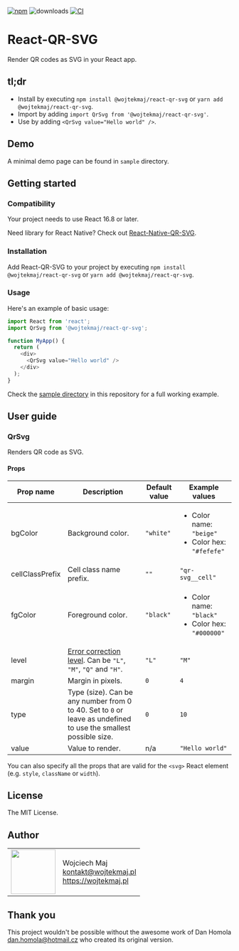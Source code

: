 [![npm](https://img.shields.io/npm/v/@wojtekmaj/react-qr-svg.svg)](https://www.npmjs.com/package/@wojtekmaj/react-qr-svg) ![downloads](https://img.shields.io/npm/dt/@wojtekmaj/react-qr-svg.svg) [![CI](https://github.com/wojtekmaj/react-qr-svg/workflows/CI/badge.svg)](https://github.com/wojtekmaj/react-qr-svg/actions)

# React-QR-SVG

Render QR codes as SVG in your React app.

## tl;dr

- Install by executing `npm install @wojtekmaj/react-qr-svg` or `yarn add @wojtekmaj/react-qr-svg`.
- Import by adding `import QrSvg from '@wojtekmaj/react-qr-svg'`.
- Use by adding `<QrSvg value="Hello world" />`.

## Demo

A minimal demo page can be found in `sample` directory.

## Getting started

### Compatibility

Your project needs to use React 16.8 or later.

Need library for React Native? Check out [React-Native-QR-SVG](https://github.com/wojtekmaj/react-native-qr-svg).

### Installation

Add React-QR-SVG to your project by executing `npm install @wojtekmaj/react-qr-svg` or `yarn add @wojtekmaj/react-qr-svg`.

### Usage

Here's an example of basic usage:

```js
import React from 'react';
import QrSvg from '@wojtekmaj/react-qr-svg';

function MyApp() {
  return (
    <div>
      <QrSvg value="Hello world" />
    </div>
  );
}
```

Check the [sample directory](https://github.com/wojtekmaj/react-qr-svg/tree/main/sample) in this repository for a full working example.

## User guide

### QrSvg

Renders QR code as SVG.

#### Props

| Prop name       | Description                                                                                                             | Default value | Example values                                                         |
| --------------- | ----------------------------------------------------------------------------------------------------------------------- | ------------- | ---------------------------------------------------------------------- |
| bgColor         | Background color.                                                                                                       | `"white"`     | <ul><li>Color name: `"beige"`</li><li>Color hex: `"#fefefe"`</li></ul> |
| cellClassPrefix | Cell class name prefix.                                                                                                 | `""`          | `"qr-svg__cell"`                                                       |
| fgColor         | Foreground color.                                                                                                       | `"black"`     | <ul><li>Color name: `"black"`</li><li>Color hex: `"#000000"`</li></ul> |
| level           | [Error correction level](https://en.wikipedia.org/wiki/QR_code#Error_correction). Can be `"L"`, `"M"`, `"Q"` and `"H"`. | `"L"`         | `"M"`                                                                  |
| margin          | Margin in pixels.                                                                                                       | `0`           | `4`                                                                    |
| type            | Type (size). Can be any number from 0 to 40. Set to `0` or leave as undefined to use the smallest possible size.        | `0`           | `10`                                                                   |
| value           | Value to render.                                                                                                        | n/a           | `"Hello world"`                                                        |

You can also specify all the props that are valid for the `<svg>` React element (e.g. `style`, `className` or `width`).

## License

The MIT License.

## Author

<table>
  <tr>
    <td>
      <img src="https://github.com/wojtekmaj.png?s=100" width="100">
    </td>
    <td>
      Wojciech Maj<br />
      <a href="mailto:kontakt@wojtekmaj.pl">kontakt@wojtekmaj.pl</a><br />
      <a href="https://wojtekmaj.pl">https://wojtekmaj.pl</a>
    </td>
  </tr>
</table>

## Thank you

This project wouldn't be possible without the awesome work of Dan Homola <dan.homola@hotmail.cz> who created its original version.
